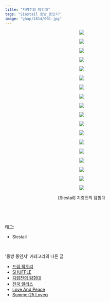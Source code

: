 ```yaml
---
title: "지령전의 탐험대"
tags: "Siestail 동방_동인지"
image: "ghap/2814/001.jpg"
---
```

<div class="article">
<p style="text-align: center; clear: none; float: none;"><img src="{{ site.nasurl }}/ghap/2814/001.jpg"/></p>
<p style="text-align: center; clear: none; float: none;"><img src="{{ site.nasurl }}/ghap/2814/002.jpg"/></p>
<p style="text-align: center; clear: none; float: none;"><img src="{{ site.nasurl }}/ghap/2814/003.jpg"/></p>
<p style="text-align: center; clear: none; float: none;"><img src="{{ site.nasurl }}/ghap/2814/004.jpg"/></p>
<p style="text-align: center; clear: none; float: none;"><img src="{{ site.nasurl }}/ghap/2814/005.jpg"/></p>
<p style="text-align: center; clear: none; float: none;"><img src="{{ site.nasurl }}/ghap/2814/006.jpg"/></p>
<p style="text-align: center; clear: none; float: none;"><img src="{{ site.nasurl }}/ghap/2814/007.jpg"/></p>
<p style="text-align: center; clear: none; float: none;"><img src="{{ site.nasurl }}/ghap/2814/008.jpg"/></p>
<p style="text-align: center; clear: none; float: none;"><img src="{{ site.nasurl }}/ghap/2814/009.jpg"/></p>
<p style="text-align: center; clear: none; float: none;"><img src="{{ site.nasurl }}/ghap/2814/010.jpg"/></p>
<p style="text-align: center; clear: none; float: none;"><img src="{{ site.nasurl }}/ghap/2814/011.jpg"/></p>
<p style="text-align: center; clear: none; float: none;"><img src="{{ site.nasurl }}/ghap/2814/012.jpg"/></p>
<p style="text-align: center; clear: none; float: none;"><img src="{{ site.nasurl }}/ghap/2814/013.jpg"/></p>
<p style="text-align: center; clear: none; float: none;"><img src="{{ site.nasurl }}/ghap/2814/014.jpg"/></p>
<p style="text-align: center; clear: none; float: none;"><img src="{{ site.nasurl }}/ghap/2814/015.jpg"/></p>
<p style="text-align: center; clear: none; float: none;"><img src="{{ site.nasurl }}/ghap/2814/016.jpg"/></p>
<p style="text-align: center; clear: none; float: none;"><img src="{{ site.nasurl }}/ghap/2814/017.jpg"/></p>
<p style="text-align: center; clear: none; float: none;"><img src="{{ site.nasurl }}/ghap/2814/018.jpg"/></p>
<p style="text-align: center; clear: none; float: none;">[Siestail] 지령전의 탐험대</p>
<p><br/></p>
</div><br/>
<div class="tagTrail">
<p>태그: </p>
<ul>
<li>Siestail</li>
</ul>
</div><br/>
<div class="another">
<p>'동방 동인지' 카테고리의 다른 글</p>
<ul>
<li><a href="/2016-12-02-ghap_2816">드림 팩토리</a></li>
<li><a href="/2016-12-02-ghap_2815">SHUFFLE</a></li>
<li><a href="/2016-12-02-ghap_2814">지령전의 탐험대</a></li>
<li><a href="/2016-12-02-ghap_2813">전국 앨리스</a></li>
<li><a href="/2016-12-02-ghap_2812">Love And Peace</a></li>
<li><a href="/2016-12-02-ghap_2811">Summer25.Loveα</a></li>
</ul>
</div><br/>
<div class="cb_module cb_fluid">
<div class="cb_wrt cb_profile">
</div><!-- commentList close -->
</div><br/>
